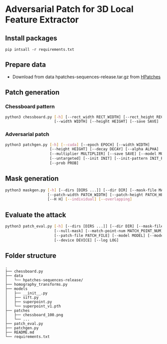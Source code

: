 # Adversarial Patch for 3D Local Feature Extractor

## Install packages
```
pip intsall -r requirements.txt
```

## Prepare data
- Download from data hpatches-sequences-release.tar.gz from [HPatches](icvl.ee.ic.ac.uk/vbalnt/hpatches/)


## Patch generation
### Chessboard pattern
```bash
python3 chessboard.py [-h] [--rect_width RECT_WIDTH] [--rect_height RECT_HEIGHT]
                      [--width WIDTH] [--height HEIGHT] [--save SAVE]
```

### Adversarial patch
```bash
python3 patchgen.py [-h] [--cuda] [--epoch EPOCH] [--width WIDTH]
                    [--height HEIGHT] [--decay DECAY] [--alpha ALPHA]
                    [--multiplier MULTIPLIER] [--save SAVE] [--model MODEL]
                    [--untargeted] [--init INIT] [--init-pattern INIT_PATTERN]
                    [--prob PROB]
```

## Mask generation
```bash
python3 maskgen.py [-h] [--dirs [DIRS ...]] [--dir DIR] [--mask-file MASK_FILE]
                   [--patch-width PATCH_WIDTH] [--patch-height PATCH_HEIGHT]
                   [--H H] [--individual] [--overlapping]
```

## Evaluate the attack
```bash
python3 patch_eval.py [-h] [--dirs [DIRS ...]] [--dir DIR] [--mask-file MASK_FILE]
                      [--null-mask] [--match-point-num MATCH_POINT_NUM]
                      [--patch-file PATCH_FILE] [--model MODEL] [--model-weight MODEL_WEIGHT]
                      [--device DEVICE] [--log LOG]
```

## Folder structure
```
.
├── chessboard.py
├── data
│   └── hpatches-sequences-release/
├── homography_transforms.py
├── models
│   ├── __init__.py
│   ├── sift.py
│   ├── superpoint.py
│   └── superpoint_v1.pth
├── patches
│   ├── chessboard_100.png
│   └── ...
├── patch_eval.py
├── patchgen.py
├── README.md
└── requirements.txt
```